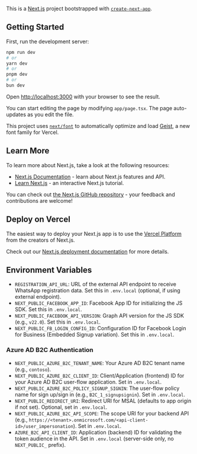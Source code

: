 This is a [Next.js](https://nextjs.org) project bootstrapped with [`create-next-app`](https://nextjs.org/docs/app/api-reference/cli/create-next-app).

## Getting Started

First, run the development server:

```bash
npm run dev
# or
yarn dev
# or
pnpm dev
# or
bun dev
```

Open [http://localhost:3000](http://localhost:3000) with your browser to see the result.

You can start editing the page by modifying `app/page.tsx`. The page auto-updates as you edit the file.

This project uses [`next/font`](https://nextjs.org/docs/app/building-your-application/optimizing/fonts) to automatically optimize and load [Geist](https://vercel.com/font), a new font family for Vercel.

## Learn More

To learn more about Next.js, take a look at the following resources:

- [Next.js Documentation](https://nextjs.org/docs) - learn about Next.js features and API.
- [Learn Next.js](https://nextjs.org/learn) - an interactive Next.js tutorial.

You can check out [the Next.js GitHub repository](https://github.com/vercel/next.js) - your feedback and contributions are welcome!

## Deploy on Vercel

The easiest way to deploy your Next.js app is to use the [Vercel Platform](https://vercel.com/new?utm_medium=default-template&filter=next.js&utm_source=create-next-app&utm_campaign=create-next-app-readme) from the creators of Next.js.

Check out our [Next.js deployment documentation](https://nextjs.org/docs/app/building-your-application/deploying) for more details.
  
## Environment Variables

- `REGISTRATION_API_URL`: URL of the external API endpoint to receive WhatsApp registration data. Set this in `.env.local` (optional, if using external endpoint).
- `NEXT_PUBLIC_FACEBOOK_APP_ID`: Facebook App ID for initializing the JS SDK. Set this in `.env.local`.
- `NEXT_PUBLIC_FACEBOOK_API_VERSION`: Graph API version for the JS SDK (e.g., `v22.0`). Set this in `.env.local`.
- `NEXT_PUBLIC_FB_LOGIN_CONFIG_ID`: Configuration ID for Facebook Login for Business (Embedded Signup variation). Set this in `.env.local`.
  
### Azure AD B2C Authentication
- `NEXT_PUBLIC_AZURE_B2C_TENANT_NAME`: Your Azure AD B2C tenant name (e.g., `contoso`).
- `NEXT_PUBLIC_AZURE_B2C_CLIENT_ID`: Client/Application (frontend) ID for your Azure AD B2C user-flow application. Set in `.env.local`.
- `NEXT_PUBLIC_AZURE_B2C_POLICY_SIGNUP_SIGNIN`: The user-flow policy name for sign up/sign in (e.g., `B2C_1_signupsignin`). Set in `.env.local`.
- `NEXT_PUBLIC_REDIRECT_URI`: Redirect URI for MSAL (defaults to app origin if not set). Optional, set in `.env.local`.
- `NEXT_PUBLIC_AZURE_B2C_API_SCOPE`: The scope URI for your backend API (e.g., `https://<tenant>.onmicrosoft.com/<api-client-id>/user_impersonation`). Set in `.env.local`.
- `AZURE_B2C_API_CLIENT_ID`: Application (backend) ID for validating the token audience in the API. Set in `.env.local` (server-side only, no `NEXT_PUBLIC_` prefix).